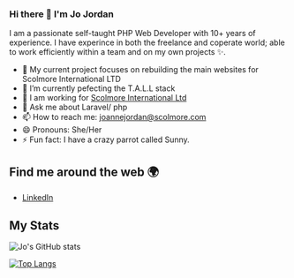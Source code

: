 ### Hi there 👋  I'm Jo Jordan

I am a passionate self-taught PHP Web Developer with 10+ years of experience. I have experince in both the freelance and coperate world; able to work efficiently within a team and on my own projects ✨.


- 🔭 My current project focuses on rebuilding the main websites for Scolmore International LTD
- 🌱 I’m currently pefecting the T.A.L.L stack
- 🏢 I am working for <a href="https://www.scolmore.com/">Scolmore International Ltd</a>
- 💬 Ask me about Laravel/ php
- 📫 How to reach me: joannejordan@scolmore.com
- 😄 Pronouns: She/Her
- ⚡ Fun fact: I have a crazy parrot called Sunny.
 
<h2>Find me around the web 🌍 </h2>
 
<ul>
  <li>
    <a href="https://www.linkedin.com/in/jojordanphp/">LinkedIn</a>
  </li>
</ul>


<h2> My Stats </h2>

![Jo's GitHub stats](https://github-readme-stats.vercel.app/api?username=jaseyjordan&show_icons=true&theme=radical)


[![Top Langs](https://github-readme-stats.vercel.app/api/top-langs/?username=jaseyjordan&layout=compact&theme=radical)](https://github.com/jaseyjordan/github-readme-stats)
